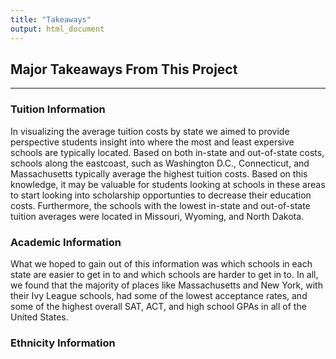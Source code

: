 ```yaml
---
title: "Takeaways"
output: html_document
---
```



## Major Takeaways From This Project
***

### Tuition Information
In visualizing the average tuition costs by state we aimed to provide perspective students insight into where the most and least expersive schools are typically located. Based on both in-state and out-of-state costs, schools along the eastcoast, such as Washington D.C., Connecticut, and Massachusetts typically average the highest tuition costs. Based on this knowledge, it may be valuable for students looking at schools in these areas to start looking into scholarship opportunties to decrease their education costs. Furthermore, the schools with the lowest in-state and out-of-state tuition averages were located in Missouri, Wyoming, and North Dakota. 



### Academic Information
What we hoped to gain out of this information was which schools in each state are easier to get in to and which schools are harder to get in to. In all, we found that the majority of places like Massachusetts and New York, with their Ivy League schools, had some of the lowest acceptance rates, and some of the highest overall SAT, ACT, and high school GPAs in all of the United States. 

### Ethnicity Information
